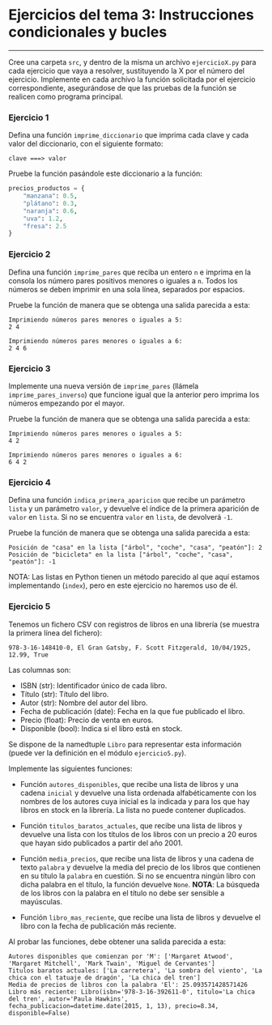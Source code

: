 # Ejercicios del tema 3: Instrucciones condicionales y bucles
---

Cree una carpeta ``src``, y dentro de la misma un archivo ``ejercicioX.py`` para cada ejercicio que vaya a resolver, sustituyendo la X por el número del ejercicio. Implemente en cada archivo la función solicitada por el ejercicio correspondiente, asegurándose de que las pruebas de la función se realicen como programa principal.


### Ejercicio 1
Defina una función ``imprime_diccionario`` que imprima cada clave y cada valor del diccionario, con el siguiente formato:
```
clave ===> valor
```

Pruebe la función pasándole este diccionario a la función: 
```python
precios_productos = {
    "manzana": 0.5,
    "plátano": 0.3,
    "naranja": 0.6,
    "uva": 1.2,
    "fresa": 2.5
}
```

### Ejercicio 2
Defina una función ``imprime_pares`` que reciba un entero ``n`` e imprima en la consola los número pares positivos menores o iguales a ``n``. Todos los números se deben imprimir en una sola línea, separados por espacios.

Pruebe la función de manera que se obtenga una salida parecida a esta:

```
Imprimiendo números pares menores o iguales a 5:
2 4 

Imprimiendo números pares menores o iguales a 6:
2 4 6
```


### Ejercicio 3
Implemente una nueva versión de ``imprime_pares`` (llámela ``imprime_pares_inverso``) que funcione igual que la anterior pero imprima los números empezando por el mayor.

Pruebe la función de manera que se obtenga una salida parecida a esta:
```
Imprimiendo números pares menores o iguales a 5:
4 2 

Imprimiendo números pares menores o iguales a 6:
6 4 2
```

### Ejercicio 4
Defina una función ``indica_primera_aparicion`` que recibe un parámetro ``lista`` y un parámetro ``valor``, y devuelve el índice de la primera aparición de ``valor`` en ``lista``. Si no se encuentra ``valor`` en ``lista``, de devolverá ``-1``.

Pruebe la función de manera que se obtenga una salida parecida a esta:
```
Posición de "casa" en la lista ["árbol", "coche", "casa", "peatón"]: 2
Posición de "bicicleta" en la lista ["árbol", "coche", "casa", "peatón"]: -1
```

NOTA: Las listas en Python tienen un método parecido al que aquí estamos implementando (``index``), pero en este ejercicio no haremos uso de él.


### Ejercicio 5
Tenemos un fichero CSV con registros de libros en una librería (se muestra la primera línea del fichero):

```
978-3-16-148410-0, El Gran Gatsby, F. Scott Fitzgerald, 10/04/1925, 12.99, True
```

Las columnas son:

* ISBN (str): Identificador único de cada libro.
* Título (str): Título del libro.
* Autor (str): Nombre del autor del libro.
* Fecha de publicación (date): Fecha en la que fue publicado el libro.
* Precio (float): Precio de venta en euros.
* Disponible (bool): Indica si el libro está en stock.

Se dispone de la namedtuple ``Libro`` para representar esta información (puede ver la definición en el módulo ``ejercicio5.py``).

Implemente las siguientes funciones:

* Función ``autores_disponibles``, que recibe una lista de libros y una cadena ``inicial`` y devuelve una lista ordenada alfabéticamente con los nombres de los autores cuya inicial es la indicada y para los que hay libros en stock en la librería. La lista no puede contener duplicados.

* Función ``titulos_baratos_actuales``, que recibe una lista de libros y devuelve una lista con los títulos de los libros con un precio a 20 euros que hayan sido publicados a partir del año 2001.

* Función ``media_precios``, que recibe una lista de libros y una cadena de texto ``palabra`` y devuelve la media del precio de los libros que contienen en su título la ``palabra`` en cuestión. Si no se encuentra ningún libro con dicha palabra en el título, la función devuelve ``None``. **NOTA**: La búsqueda de los libros con la palabra en el título no debe ser sensible a mayúsculas.

* Función ``libro_mas_reciente``, que recibe una lista de libros y devuelve el libro con la fecha de publicación más reciente.

Al probar las funciones, debe obtener una salida parecida a esta:

```
Autores disponibles que comienzan por 'M': ['Margaret Atwood', 'Margaret Mitchell', 'Mark Twain', 'Miguel de Cervantes']
Titulos baratos actuales: ['La carretera', 'La sombra del viento', 'La chica con el tatuaje de dragón', 'La chica del tren']
Media de precios de libros con la palabra 'El': 25.093571428571426
Libro más reciente: Libro(isbn='978-3-16-392611-0', titulo='La chica del tren', autor='Paula Hawkins', fecha_publicacion=datetime.date(2015, 1, 13), precio=8.34, disponible=False)
```